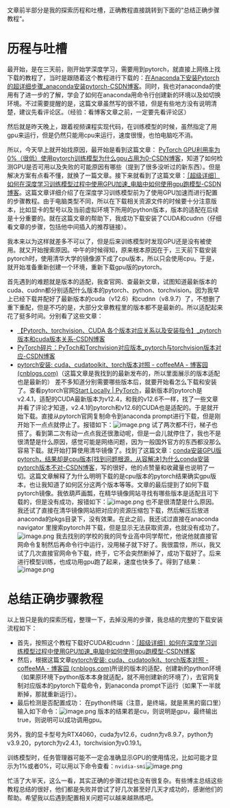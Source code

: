 文章前半部分是我的探索历程和吐槽，正确教程直接跳转到下面的“总结正确步骤教程“。
# 历程与吐槽
最开始，是在三天前，刚开始学深度学习，需要用到pytorch，就直接上网络上找下载的教程了，当时是跟随着这个教程进行下载的：[在Anaconda下安装Pytorch的超详细步骤_anaconda安装pytorch-CSDN博客](https://blog.csdn.net/qq_45281807/article/details/112442423)。同时，我也对anaconda的使用有了进一步的了解，学会了如何在anaconda用命令行创建新的环境以及如切换环境。不过需要提醒的是，这篇文章虽然写的很不错，但是有些地方没有说明清楚，建议先看评论区。（经验：看博客文章之前，一定要先看评论区）

然后就是昨天晚上，跟着视频课程实现代码，在训练模型的时候，虽然指定了用gpu来运行，但是仍然只能用cpu来运行，速度很慢，也怕电脑吃不消。

所以，今天早上就开始找原因，最开始是看到这篇文章： [PyTorch GPU利用率为0%（很低）使用pytorch训练模型为什么gpu占用为0-CSDN博客](https://blog.csdn.net/qq_45831414/article/details/135556280)，知道了如何检测GPU是否可用以及失败的可能原因有哪些（提到了很多没听过的新东西）。但是解决方案有点看不懂，就换了一篇文章。接下来就看到了这篇文章：[［超级详细］如何在深度学习训练模型过程中使用GPU加速_电脑中如何使用gpu跑模型-CSDN博客](https://blog.csdn.net/qq_52730883/article/details/130650143#:~:text=%E5%89%8D%E8%A8%80.%20%E5%9C%A8%20%E6%B7%B1%E5%BA%A6%E5%AD%A6%E4%B9%A0)。这篇文章详细介绍了在深度学习训练模型前为了使用GPU加速而进行配置的步骤教程。由于电脑类型不同，所以在下载相关资源文件的时候要十分注意版本，比如显卡的型号以及当前虚拟环境下所用的python版本，版本的适配在后续是十分重要的。就在这篇文章的帮助下，我成功下载安装了CUDA和cudnn（仔细看文章的步骤，包括他中间插入的推荐链接）。

我本来以为这样就差多不可以了，但是后来训练模型时发现GPU还是没有被使用。就又开始搜索原因。中午的时候得知，原来根本原因在于，三天前下载安装pytorch时，使用清华大学的镜像源下成了cpu版本，所以只会使用cpu。于是，就开始准备重新创建一个环境，重新下载gpu版的pytorch。

首先遇到的难题就是版本的适配，我查官网、查最新文章，试图知道最新版本的cuda、cudnn都分别适配什么版本的pytorch、python、torchvision。因为我早上已经下载并配好了最新版本的cuda（v12.6）和cudnn（v8.9.7）了，不想删了重下重配，但是不巧的是，大部分文章教程里的版本都不是最新的。所以适配起来花了挺多时间。分别看了这些文章：
* [【Pytorch、torchvision、CUDA 各个版本对应关系以及安装指令】_pytorch版本和cuda版本关系-CSDN博客](https://blog.csdn.net/crist_meng/article/details/136425444)
* [PyTorch碎片：PyToch和Torchvision对应版本_pytorch与torchvision版本对应-CSDN博客](https://blog.csdn.net/jorg_zhao/article/details/106883420)
* [pytorch安装: cuda、cudatoolkit、torch版本对照 - coffeeMA - 博客园 (cnblogs.com)](https://www.cnblogs.com/jacexu016/p/18409959#:~:text=%E5%8F%AF%E4%BB%A5%E9%80%9A%E8%BF%87%20nvidi)（这篇文章是我找到的最新发布的，所以里面展示的版本适配也是最新的）
差不多知道分别需要哪些版本后，就要开始看怎么下载和安装了。查看pytorch官网[Start Locally | PyTorch](https://pytorch.org/get-started/locally/)，最新版本的pytorch是v2.4.1，适配的CUDA最新版本为v12.4，和我的v12.6不一样，找了一些文章并看了评论才知道，v2.4.1的pytorch和v12.6的CUDA也是适配的。于是就开始下载。直接从pytorch官网复制命令到anaconda prompt进行下载，但是刚开始下一点点就停止了。报错如下：![image.png](https://youki-1330066034.cos.ap-guangzhou.myqcloud.com/machine-learning/202410062044677.png)
试了两次都不行，梯子也搭了。看到第二次有动一点点我还很激动呢，但是一会儿就停住了，我也不是很清楚是什么原因，感觉可能是网络问题，因为一般国外官方的东西都没那么容易下载。就开始打算使用清华镜像了。找到了这篇文章：[conda安装GPU版pytorch，结果却是cpu版本[找到问题根源，从容解决]为什么conda安装pytorch版本不对-CSDN博客](https://blog.csdn.net/u013468614/article/details/125910538#:~:text=%E6%9C%AC%E6%96%87%E8%AF%A6%E7%BB%86%E5%88%86%E6%9E%90%E4%BA%86con)，写的很好，他的点赞量和收藏量也说明了一切。这篇文章解释了为什么明明下载的是cpu版本的pytorch结果确实gpu版本，也让我知道了如何区分这两个版本等等。文章的最后提到了如何下载pytorch镜像。我依葫芦画瓢，在精华镜像网站寻找有哪些版本是适配且可下载的，但是没有成功，报错如下：![image.png](https://youki-1330066034.cos.ap-guangzhou.myqcloud.com/machine-learning/202410062054390.png)
也不是很清楚是什么原因。我还试了直接在清华镜像网站把对应的资源压缩包下载，然后解压后放进anaconda的pkgs目录下，没有效果。在此之前，我还试过直接在anaconda navigator 里搜索pytorch并下载，但是显示无法获取资源，也就没有成功了。![image.png](https://youki-1330066034.cos.ap-guangzhou.myqcloud.com/machine-learning/202410062058591.png)
我去找别的学校的我的同专业高中同学帮忙，他说他就直接官网命令复制然后再命令行中运行，没用梯子就下好了。我很震惊，所以，我又试了几次直接官网命令下载，终于，它不会突然断掉了，成功下载好了。后来进行模型训练，也成功用gpu跑了起来，速度也快多了。得到了结果：![image.png](https://youki-1330066034.cos.ap-guangzhou.myqcloud.com/machine-learning/202410062102874.png)

# 总结正确步骤教程
以上皆只是我的探索历程，整理一下，去掉没用的步骤，我总结的完整的下载安装流程如下：

* 首先，按照这个教程下载好CUDA和cudnn：[［超级详细］如何在深度学习训练模型过程中使用GPU加速_电脑中如何使用gpu跑模型-CSDN博客](https://blog.csdn.net/qq_52730883/article/details/130650143#:~:text=%E5%89%8D%E8%A8%80.%20%E5%9C%A8%20%E6%B7%B1%E5%BA%A6%E5%AD%A6%E4%B9%A0)
* 然后，根据这篇文章[pytorch安装: cuda、cudatoolkit、torch版本对照 - coffeeMA - 博客园 (cnblogs.com)](https://www.cnblogs.com/jacexu016/p/18409959#:~:text=%E5%8F%AF%E4%BB%A5%E9%80%9A%E8%BF%87%20nvidi)所说的版本的适配，创建新的python环境（如果原环境下python版本本身就适配，就不用创建新的环境了），去官网复制对应版本的pytorch下载命令，到anaconda prompt下运行（如果下一半就断掉，那就重新运行）。
* 最后检测是否配置成功：
	在python终端（注意，是终端，就是黑黑的窗口里）输入如下命令：![image.png](https://youki-1330066034.cos.ap-guangzhou.myqcloud.com/machine-learning/202410062119411.png)
	版本的结果若是cu，则说明是gpu，最终输出true，则说明可以成功调用gpu。

另外，我的显卡型号为RTX4060，cuda为v12.6，cudnn为v8.9.7，python为v3.9.20，pytorch为v2.4.1，torchvision为v0.19.1。

训练模型时，任务管理器可能不一定会准确显示GPU的使用情况，比如可能才显示为1%或者0%，可以用以下命令查看：`nvidia-smi`![image.png](https://youki-1330066034.cos.ap-guangzhou.myqcloud.com/machine-learning/202410062128758.png)

忙活了大半天，这么一看，其实正确的步骤过程也没有很复杂。有些博主总结这些教程总结的很好，他们都是失败并尝试了好几次甚至好几天才成功的，感谢他们的帮助。希望我以后遇到配置相关问题可以越来越熟练吧。